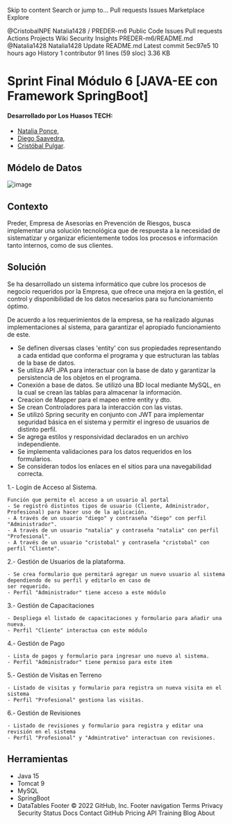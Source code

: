 Skip to content
Search or jump to…
Pull requests
Issues
Marketplace
Explore
 
@CristobalNPE 
Natalia1428
/
PREDER-m6
Public
Code
Issues
Pull requests
Actions
Projects
Wiki
Security
Insights
PREDER-m6/README.md
@Natalia1428
Natalia1428 Update README.md
Latest commit 5ec97e5 10 hours ago
 History
 1 contributor
91 lines (59 sloc)  3.36 KB

# Sprint Final Módulo 6 [JAVA-EE con Framework SpringBoot]

#### Desarrollado por Los Huasos TECH:

- [Natalia Ponce](https://github.com/Natalia1428),
- [Diego Saavedra](https://github.com/dleonDesarrollo),
- [Cristóbal Pulgar](https://github.com/CristobalNPE).

## Módelo de Datos

![image](https://user-images.githubusercontent.com/60191320/184059256-c2f7e3cf-3c94-4de6-ad05-8121257dc4c0.png)

## Contexto

Preder, Empresa de Asesorías en Prevención de Riesgos,
busca implementar una solución tecnológica que de respuesta
a la necesidad de sistematizar y organizar eficientemente
todos los procesos e información tanto internos, como de sus clientes.

## Solución

Se ha desarrollado un sistema informático que cubre los procesos de negocio
requeridos por la Empresa,
que ofrece una mejora en la gestión, el control y disponibilidad
de los datos necesarios para su funcionamiento óptimo.

De acuerdo a los requerimientos de la empresa, se ha realizado
algunas implementaciones al sistema, para garantizar el apropiado funcionamiento de este.


- Se definen diversas clases 'entity' con sus propiedades representando a cada
  entidad que conforma el programa y que estructuran las tablas de la base de datos.
- Se utiliza API JPA para interactuar con la base de dato y garantizar la persistencia de los objetos en el programa.
- Conexión a base de datos. Se utilizó una BD local mediante MySQL, en la cual se crean las tablas para
  almacenar la información.
- Creacion de Mapper para el mapeo entre entity y dto.
- Se crean Controladores para la interacción con las vistas.
- Se utilizó Spring security en conjunto con JWT para implementar seguridad básica en el sistema y permitir el ingreso
  de usuarios de distinto perfil.
- Se agrega estilos y responsividad declarados en un archivo independiente.
- Se implementa validaciones para los datos requeridos en los formularios.
- Se consideran todos los enlaces en el sitios para una navegabilidad correcta.

1.- Login de Acceso al Sistema.

	Función que permite el acceso a un usuario al portal
    - Se registró distintos tipos de usuario (Cliente, Administrador, Profesional) para hacer uso de la aplicación.
	- A través de un usuario "diego" y contraseña "diego" con perfil "Administrador".
    - A través de un usuario "natalia" y contraseña "natalia" con perfil "Profesional".
	- A través de un usuario "cristobal" y contraseña "cristobal" con perfil "Cliente".



2.- Gestión de Usuarios de la plataforma.

	- Se crea formulario que permitará agregar un nuevo usuario al sistema dependiendo de su perfil y editarlo en caso de 
    ser requerido. 
    - Perfil "Administrador" tiene acceso a este módulo


3.- Gestión de Capacitaciones

	- Despliega el listado de capacitaciones y formulario para añadir una nueva.
    - Perfil "Cliente" interactua con este módulo

4.- Gestión de Pago

    - Lista de pagos y formulario para ingresar uno nuevo al sistema.
    - Perfil "Administrador" tiene permiso para este item

5.- Gestión de Visitas en Terreno

    - Listado de visitas y formulario para registra un nueva visita en el sistema
    - Perfil "Profesional" gestiona las visitas.


6.- Gestión de Revisiones

    - Listado de revisiones y formulario para registra y editar una revisión en el sistema
    - Perfil "Profesional" y "Admintrativo" interactuan con revisiones.




## Herramientas

- Java 15
- Tomcat 9
- MySQL
- SpringBoot
- DataTables
Footer
© 2022 GitHub, Inc.
Footer navigation
Terms
Privacy
Security
Status
Docs
Contact GitHub
Pricing
API
Training
Blog
About
